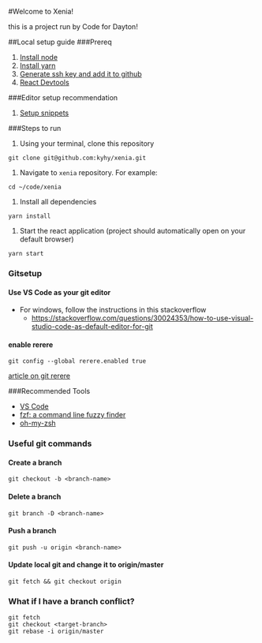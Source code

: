 #Welcome to Xenia!

this is a project run by Code for Dayton!

##Local setup guide
###Prereq
1. [Install node](https://nodejs.org/en/)
1. [Install yarn](https://yarnpkg.com/en/)
1. [Generate ssh key and add it to github](https://help.github.com/en/articles/generating-a-new-ssh-key-and-adding-it-to-the-ssh-agent)
1. [React Devtools](https://chrome.google.com/webstore/detail/react-developer-tools/fmkadmapgofadopljbjfkapdkoienihi?hl=en)

###Editor setup recommendation
1. [Setup snippets](https://code.visualstudio.com/docs/editor/userdefinedsnippets)

###Steps to run
1. Using your terminal, clone this repository
```
git clone git@github.com:kyhy/xenia.git
```
1. Navigate to `xenia` repository. For example:
```
cd ~/code/xenia
```
1. Install all dependencies
```
yarn install
```
1. Start the react application (project should automatically open on your default browser)
```
yarn start
```

### Gitsetup
#### Use VS Code as your git editor
* For windows, follow the instructions in this stackoverflow
  * https://stackoverflow.com/questions/30024353/how-to-use-visual-studio-code-as-default-editor-for-git

#### enable rerere
```
git config --global rerere.enabled true
```

[article on git rerere](https://hackernoon.com/fix-conflicts-only-once-with-git-rerere-7d116b2cec67)

###Recommended Tools
* [VS Code](https://code.visualstudio.com/)
* [fzf: a command line fuzzy finder](https://github.com/junegunn/fzf)
* [oh-my-zsh](https://github.com/robbyrussell/oh-my-zsh)

### Useful git commands
#### Create a branch
```
git checkout -b <branch-name>
```
#### Delete a branch
```
git branch -D <branch-name>
```

#### Push a branch
```
git push -u origin <branch-name>
```

#### Update local git and change it to origin/master
```
git fetch && git checkout origin
```
### What if I have a branch conflict?
```
git fetch
git checkout <target-branch>
git rebase -i origin/master
```


